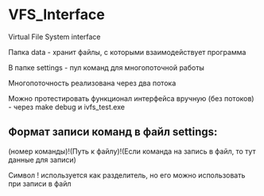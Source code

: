 # VFS_Interface
Virtual File System interface

Папка data - хранит файлы, с которыми взаимодействует программа

В папке settings - пул команд для многопоточной работы

Многопоточность реализована через два потока

Можно протестировать функционал интерфейса вручную (без потоков) - через make debug и ivfs_test.exe

Формат записи команд в файл settings:
-
(номер команды)!(Путь к файлу)!(Если команда на запись в файл, то тут данные для записи)

Символ ! используется как разделитель, но его можно использовать при записи в файл
